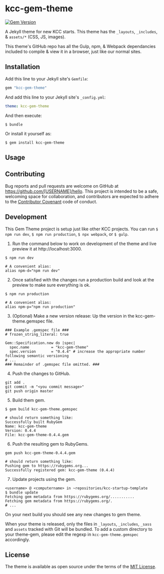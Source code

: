 # kcc-gem-theme

[![Gem Version](https://badge.fury.io/rb/kcc-gem-theme.svg)](https://badge.fury.io/rb/kcc-gem-theme)

A Jekyll theme for new KCC starts. This theme has the `_layouts`, `_includes`, & `assets/*` (CSS, JS, images).

This theme's GitHub repo has all the Gulp, npm, & Webpack dependancies included to compile & view it in a browser, just like our normal sites.

## Installation

Add this line to your Jekyll site's `Gemfile`:

```ruby
gem "kcc-gem-theme"
```

And add this line to your Jekyll site's `_config.yml`:

```yaml
theme: kcc-gem-theme
```

And then execute:

    $ bundle

Or install it yourself as:

    $ gem install kcc-gem-theme

## Usage

## Contributing

Bug reports and pull requests are welcome on GitHub at https://github.com/[USERNAME]/hello. This project is intended to be a safe, welcoming space for collaboration, and contributors are expected to adhere to the [Contributor Covenant](http://contributor-covenant.org) code of conduct.

## Development

This Gem Theme project is setup just like other KCC projects. You can run `$ npm run dev`, `$ npm run production`, `$ npx webpack`, or `$ gulp`.

1. Run the command below to work on development of the theme and live preview it at http://localhost:3000.

```shell
$ npm run dev

# A convenient alias:
alias npm-d="npm run dev"
```

2. Once satisfied with the changes run a production build and look at the preview to make sure everything is ok.

```shell
$ npm run production

# A convenient alias:
alias npm-p="npm run production"
```

3. (Optional) Make a new version release: Up the version in the kcc-gem-theme.gemspec file.

```shell
### Example .gemspec file ###
# frozen_string_literal: true

Gem::Specification.new do |spec|
  spec.name          = "kcc-gem-theme"
  spec.version       = "0.4.4" # increase the appropriate number following semantic versioning
# ...
### Remainder of .gemspec file omitted. ###
```

4. Push the changes to GitHub.

```shell
git add .
git commit -m "<you commit message>"
git push origin master
```

5. Build them gem.

```shell
$ gem build kcc-gem-theme.gemspec

# should return something like:
Successfully built RubyGem
Name: kcc-gem-theme
Version: 0.4.4
File: kcc-gem-theme-0.4.4.gem
```

6. Push the resulting gem to RubyGems.

```shell
gem push kcc-gem-theme-0.4.4.gem

# should return something like:
Pushing gem to https://rubygems.org...
Successfully registered gem: kcc-gem-theme (0.4.4)
```

7. Update projects using the gem.

```shell
<username> @ <computername> in ~repositories/kcc-startup-template
$ bundle update
Fetching gem metadata from https://rubygems.org/...........
Fetching gem metadata from https://rubygems.org/.
# ...
```

On your next build you should see any new changes to gem theme.

When your theme is released, only the files in `_layouts`, `_includes`, `_sass` and `assets` tracked with Git will be bundled.
To add a custom directory to your theme-gem, please edit the regexp in `kcc-gem-theme.gemspec` accordingly.

## License

The theme is available as open source under the terms of the [MIT License](https://opensource.org/licenses/MIT).
